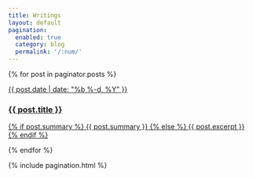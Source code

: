 ```yaml
---
title: Writings
layout: default
pagination: 
  enabled: true
  category: blog
  permalink: '/:num/'
---
```

<div class="blog">
  <div class="posts">
    {% for post in paginator.posts %}
      <a href="{{ post.url | prepend: site.baseurl }}">
        <div class="post py2">
          <p class="post-meta">{{ post.date | date: "%b %-d, %Y" }}</p>
          <h3 class="h3 post-title">{{ post.title }}</h3>
          <p class="post-summary">
            {% if post.summary %}
              {{ post.summary }}
            {% else %}
              {{ post.excerpt }}
            {% endif %}
          </p>
        </div>
      </a>
    {% endfor %}
  </div>
</div>

{% include pagination.html %}
